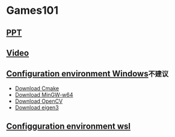 # Games101
## [PPT](https://sites.cs.ucsb.edu/~lingqi/teaching/games101.html)

## [Video](https://www.bilibili.com/video/av90798049/?vd_source=0aa03fce2e9ffecd1b9a1280aa928ef2)
  
## [Configuration environment Windows](https://www.bilibili.com/video/BV1Mo4y197g4/?spm_id_from=333.337.search-card.all.click&vd_source=0aa03fce2e9ffecd1b9a1280aa928ef2)`不建议` 
- [Download Cmake](https://github.com/Kitware/CMake/releases/download/v3.27.1/cmake-3.27.1-windows-x86_64.msi)
- [Download MinGW-w64](https://sourceforge.net/projects/mingw-w64/files/Toolchains%20targetting%20Win64/Personal%20Builds/mingw-builds/8.1.0/threads-posix/seh/x86_64-8.1.0-release-posix-seh-rt_v6-rev0.7z)
- [Download OpenCV](https://github.com/opencv/opencv/releases/download/4.8.0/opencv-4.8.0-windows.exe)
- [Download eigen3](https://eigen.tuxfamily.org/index.php?title=Main_Page)

## [Configguration environment wsl](https://blog.csdn.net/weixin_51017692/article/details/129741523)
